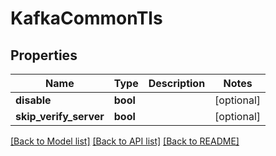 # KafkaCommonTls

## Properties
Name | Type | Description | Notes
------------ | ------------- | ------------- | -------------
**disable** | **bool** |  | [optional] 
**skip_verify_server** | **bool** |  | [optional] 

[[Back to Model list]](../README.md#documentation-for-models) [[Back to API list]](../README.md#documentation-for-api-endpoints) [[Back to README]](../README.md)

